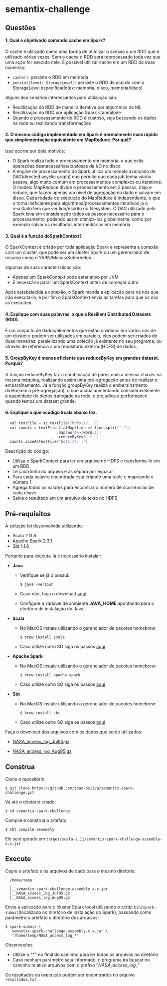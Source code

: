 # semantix-challenge

## Questões
#### 1. Qual​ ​o​ ​objetivo​ ​do​ ​comando​ ​​cache​ ​​em​ ​Spark?

O cache é utilizado como uma forma de otimizar o acesso a um RDD que é utilizado várias vezes. Sem o cache o RDD será reprocessado toda vez que uma ação for executa nele. É possivel utilizar cache em um RDD de duas maneiras:

  - `cache()`: persiste o RDD em memória
  - `persist(level: StorageLevel)`: persiste o RDD de acordo com o StorageLevel especificado(ex: memória, disco, memória/disco)

Alguns dos cenários interessantes para utilização são:

  - Reutilização do RDD de maneira iterativa por algoritmos de ML
  - Reutilização do RDD por aplicação Spark standalone
  - Quando o processamento do RDD é custoso, seja buscando os dados na rede ou realizando transformações

#### 2. O​ ​mesmo​ ​código​ ​implementado​ ​em​ ​Spark​ ​é​ ​normalmente​ ​mais​ ​rápido​ ​que​ ​a​ ​implementação​ ​equivalente​ ​em MapReduce.​ ​Por​ ​quê?

Isso ocorre por dois motivos:

  - O Spark realiza todo o processamento em memória, o que evita operações desnecessárias/custosas de I/O no disco
  - A engine de processamento do Spark utiliza um modelo avançado de DAG(directed acyclic graph) que permite que cada job tenha vários passos, algo muito comum em processamentos complexos ou iterativos. O modelo MapReduce divide o processamento em 2 passos, map e reduce, que fazem apenas um nivel de agregação no dado e salvam em disco. Cada rodada de execução do MapReduce é independente, o que o torna ineficiente para algoritmos/processamentos iterativos já o resultado tem que ser lido/escrito no filesystem. O DAG utilizado pelo Spark leva em consideração todos os passos necessário para o processamento, podendo assim otimiza-los globalmente, como por exemplo salvar os resultados intermediários em memória.

#### 3. Qual​ ​é​ ​a​ ​função​ ​do​ ​​SparkContext​?

O SparkContext é criado por toda aplicação Spark e representa a conexão com um cluster, que pode ser um cluster Spark ou um gerenciador de recurso como o YARN/Mesos/Kubernetes

algumas de suas caracteristicas são:

  - Apenas um SparkContext pode estar ativo por JVM
  - É necessário parar um SparkContext antes de começar outro

Após estabelecida a conexão, o Spark manda a aplicação para os nós que irão executa-la, e por fim o SparkContext envia as tarefas para que os nós as executem.


#### 4. Explique​ ​com​ ​suas​ ​palavras​ ​​ ​o​ ​que​ ​é​ ​​Resilient​ ​Distributed​ ​Datasets​​ ​(RDD).

É um conjunto de dados/elementos que estão divididos em vários nós de um cluster e podem ser utilizados em paralelo, eles podem ser criados de duas maneiras: paralelizando uma coleção já existente no seu programa, ou através de referencia a um repositório externo(HDFS) de dados.

#### 5. GroupByKey​ ​​é​ ​menos​ ​eficiente​ ​que​ ​​reduceByKey​ ​​em​ ​grandes​ ​dataset.​ ​Por​ ​quê?

A função reduceByKey faz a combinação de pares com a mesma chaves na mesma máquina, realizando assim uma pré-agregação antes de realizar o embaralhamento. Já a função groupByKey realiza o embaralhamento direto(sem a pré-agregação), o que acaba aumentando consideravelmente a quantidade de dados trafegado na rede, e prejudica a performance quando temos um dataset grande.

#### 6. Explique​ ​o​ ​que​ ​o​ ​código​ ​Scala​ ​abaixo​ ​faz.
  ```scala
    val​​ ​​textFile​​ ​​=​​ ​​sc​.​textFile​(​"hdfs://..."​)
    val​​ ​​counts​​ ​​=​​ ​​textFile​.​flatMap​(​line​​ ​​=>​​ ​​line​.​split​(​"​ ​"​))
                         .​map​(​word​​​​=>​​​​(​word​,​​​​1​))
                         .​reduceByKey​(​_​​ ​​+​​ ​​_​)
    counts​.​saveAsTextFile​(​"hdfs://..."​)
  ```

Descrição do código:
  - Utiliza o SparkContext para ler um arquivo no HDFS e transforma-lo em um RDD
  - Lê cada linha do arquivo e as separa por espaço
  - Para cada palavra encontrada está criando uma tuple e mapeando o número 1
  - Agrega todos os valores para encontrar o número de ocorrências de cada chave
  - Salva o resultado em um arquivo de texto no HDFS

## Pré-requisitos

A solução foi desenvolvida utilizando:
  - Scala 2.11.8
  - Apache Spark 2.3.1
  - Sbt 1.1.6

Portanto para executa-lá é necessário instalar:
  - **Java**
    - Verifique se já o possui:

      `$ java -version`

    - Caso não, faça o download [aqui](http://www.oracle.com/technetwork/java/javase/downloads/jdk8-downloads-2133151.html)

    - Configure a váriavel de ambiente **JAVA_HOME** apontando para o diretório de instalação do Java

  - **Scala**
    - No MacOS instale utilizando o gerenciador de pacotes homebrew:

      `$ brew install scala`

    - Caso utilize outro SO siga os passos [aqui](https://www.scala-lang.org/download/)

  - **Apache Spark**
    - No MacOS instale utilizando o gerenciador de pacotes homebrew:

      `$ brew install apache-spark`

    - Caso utilize outro SO siga os passos [aqui](https://spark.apache.org/downloads.html)

  - **Sbt**
    - No MacOS instale utilizando o gerenciador de pacotes homebrew:

      `$ brew install sbt`

    - Caso utilize outro SO siga os passos [aqui](https://www.scala-sbt.org/download.html)

Faça o download dos arquivos com os dados que serão utilizados:
  - [NASA_access_log_Jul95.gz​](http://ita.ee.lbl.gov/traces/NASA_access_log_Jul95.gz)

  - [NASA_access_log_Aug95.gz](http://ita.ee.lbl.gov/traces/NASA_access_log_Aug95.gz)

## Construa

Clone o repositório

  `$ git clone https://github.com/joao-osilva/semantix-spark-challenge.git`

Vá até o diretório criado:

  `$ cd semantix-spark-challenge`

Compile e construa o artefato:

  `$ sbt compile assembly`

Ele será gerado em `target/scala-2.11/semantix-spark-challenge-assembly-x.x.jar`

## Execute

Copie o artefato e os arquivos de dado para o mesmo diretório:

  ```
    /home/temp
    _
    |__semantix-spark-challenge-assembly-x.x.jar
    |__NASA_access_log_Jul95.gz
    |__NASA_access_log_Aug95.gz
  ```

Envie a aplicação para o cluster Spark local utilizando o script `bin/spark-submit`(localizado no diretório de instalação do Spark), passando como parâmetro o artefato o diretório dos arquivos:

  ```
  $ spark-submit \
     semantix-spark-challenge-assembly-x.x.jar \
     "/home/temp/NASA_access_log_*"
  ```  

Observações
  - Utilize o "*" no final do caminho para ler todos os arquivos no diretório
  - Caso nenhum parâmetro seja informado, o programa irá buscar no caminho relativo arquivos com o prefixo "*NASA_access_log_*"

Os resultados da execução podem ser encontrados no arquivo `resultados.txt`
